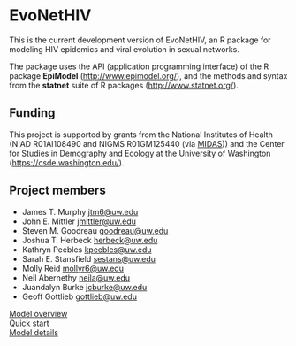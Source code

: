 # EvoNetHIV  

This is the current development version of EvoNetHIV, an R package for modeling HIV epidemics and viral evolution in sexual networks. 

The package uses the API (application programming interface) of the R package **EpiModel** (http://www.epimodel.org/), and the methods and syntax from the **statnet** suite of R packages (http://www.statnet.org/).

## Funding  

This project is supported by grants from the National Institutes of Health (NIAD R01AI108490 and NIGMS R01GM125440 (via [MIDAS](https://www.nigms.nih.gov/Research/specificareas/MIDAS/Pages/default.aspx))) and the Center for Studies in Demography and Ecology at the University of Washington (https://csde.washington.edu/). 

## Project members  

* James T. Murphy <jtm6@uw.edu> 
* John E. Mittler <jmittler@uw.edu>
* Steven M. Goodreau <goodreau@uw.edu>
* Joshua T. Herbeck <herbeck@uw.edu>
* Kathryn Peebles <kpeebles@uw.edu>
* Sarah E. Stansfield <sestans@uw.edu>
* Molly Reid <mollyr6@uw.edu>
* Neil Abernethy <neila@uw.edu>
* Juandalyn Burke <jcburke@uw.edu>
* Geoff Gottlieb <gottlieb@uw.edu>  

[Model overview](https://github.com/EvoNetHIV/EvoNet/blob/master/documentation/Model_overview.md)  
[Quick start](https://github.com/EvoNetHIV/EvoNet/blob/master/documentation/Quick%20start.md)  
[Model details](https://evonethiv.github.io/EvoNetHIV/documentation/Model_details.html)

